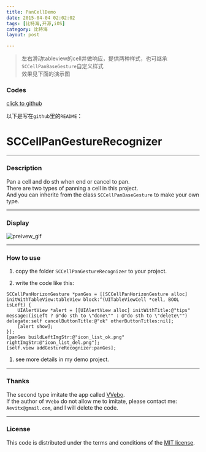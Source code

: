```yaml
---
title: PanCellDemo  
date: 2015-04-04 02:02:02  
tags: [比特海,开源,iOS]  
category: 比特海  
layout: post  

---
```


> 左右滑动tableview的cell并做响应，提供两种样式，也可继承`SCCellPanBaseGesture`自定义样式  
> 效果见下面的演示图

### Codes

[click to github](https://github.com/Aevit/SCCellPanGestureRecognizer)

以下是写在`github`里的`README`：  
<!--more-->  

# SCCellPanGestureRecognizer

* * *

### Description

Pan a cell and do sth when end or cancel to pan.  
There are two types of panning a cell in this project.  
And you can inherite from the class `SCCellPanBaseGesture` to make your own type.

* * *

### Display

![preivew_gif](http://file.arvit.xyz/SCCellPanGestureDemo.gif)

* * *

### How to use

1.  copy the folder `SCCellPanGestureRecognizer` to your project.

2.  write the code like this:


```
SCCellPanHorizonGesture *panGes = [[SCCellPanHorizonGesture alloc] initWithTableView:tableView block:^(UITableViewCell *cell, BOOL isLeft) {
    UIAlertView *alert = [[UIAlertView alloc] initWithTitle:@"tips" message:(isLeft ? @"do sth to \"done\"" : @"do sth to \"delete\"") delegate:self cancelButtonTitle:@"ok" otherButtonTitles:nil];
    [alert show];
}];
[panGes buildLeftImgStr:@"icon_list_ok.png" rightImgStr:@"icon_list_del.png"];
[self.view addGestureRecognizer:panGes];
```


1.  see more details in my demo project.

* * *

### Thanks

The second type imitate the app called [VVebo](https://itunes.apple.com/cn/app/vvebo-wei-bo-ke-hu-duan/id670910957?mt=8).  
If the author of `VVebo` do not allow me to imitate, please contact me: `Aevitx@gmail.com`, and I will delete the code.

* * *

### License

This code is distributed under the terms and conditions of the [MIT license](https://raw.githubusercontent.com/Aevit/SCCellPanGestureRecognizer/master/LICENSE).